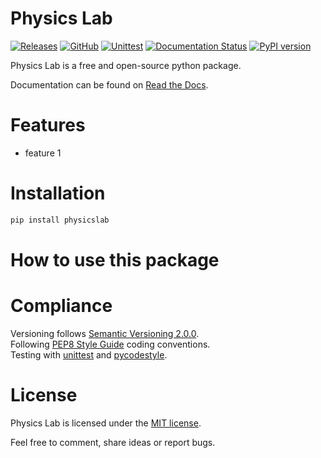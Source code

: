 # Physics Lab

[![Releases](https://img.shields.io/github/v/release/martin-brajer/physics-lab)](https://github.com/martin-brajer/physics-lab/releases)
[![GitHub](https://img.shields.io/github/license/martin-brajer/physics-lab)](https://github.com/martin-brajer/physics-lab/blob/main/LICENSE)
[![Unittest](https://github.com/martin-brajer/physics-lab/workflows/Python%20unittest/badge.svg)](https://github.com/martin-brajer/card-assembler/actions)
[![Documentation Status](https://readthedocs.org/projects/physics-lab/badge/?version=latest)](https://physics-lab.readthedocs.io/en/latest/?badge=latest)
[![PyPI version](https://badge.fury.io/py/physicslab.svg)](https://badge.fury.io/py/physicslab)

Physics Lab is a free and open-source python package.

Documentation can be found on [Read the Docs](https://physics-lab.readthedocs.io/en/latest/).


# Features

* feature 1


# Installation

```bash
pip install physicslab
```


# How to use this package


# Compliance

Versioning follows [Semantic Versioning 2.0.0](https://semver.org/). \
Following [PEP8 Style Guide](https://www.python.org/dev/peps/pep-0008/) coding conventions. \
Testing with [unittest](https://docs.python.org/2.7/library/unittest.html#module-unittest)
and [pycodestyle](https://pypi.org/project/pycodestyle/).


# License

Physics Lab is licensed under the [MIT license](LICENSE).

Feel free to comment, share ideas or report bugs.
